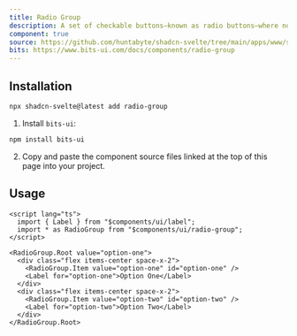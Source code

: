 ```yaml
---
title: Radio Group
description: A set of checkable buttons—known as radio buttons—where no more than one of the buttons can be checked at a time.
component: true
source: https://github.com/huntabyte/shadcn-svelte/tree/main/apps/www/src/lib/registry/default/ui/radio-group
bits: https://www.bits-ui.com/docs/components/radio-group
---
```


<script>
  import { ComponentPreview, ManualInstall } from '$lib/components/feedreader';
</script>

<ComponentPreview name="radio-group-demo">

<div />

</ComponentPreview>

## Installation

```bash
npx shadcn-svelte@latest add radio-group
```

<ManualInstall>

1. Install `bits-ui`:

```bash
npm install bits-ui
```

2. Copy and paste the component source files linked at the top of this page into your project.

</ManualInstall>

## Usage

```svelte
<script lang="ts">
  import { Label } from "$components/ui/label";
  import * as RadioGroup from "$components/ui/radio-group";
</script>

<RadioGroup.Root value="option-one">
  <div class="flex items-center space-x-2">
    <RadioGroup.Item value="option-one" id="option-one" />
    <Label for="option-one">Option One</Label>
  </div>
  <div class="flex items-center space-x-2">
    <RadioGroup.Item value="option-two" id="option-two" />
    <Label for="option-two">Option Two</Label>
  </div>
</RadioGroup.Root>
```
